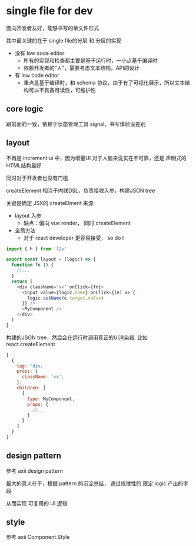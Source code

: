 # single file for dev

面向开发者友好，能够书写的单文件形式

其中最关键的在于 single file的分层 和 分层的实现

- 没有 low code editor
  - 所有的实现和检查都主要是基于运行时，一小点基于编译时
  - 依赖开发者的“人”，需要考虑文本结构，API的设计
- 有 low code editor
  - 重点是基于编译时，和 schema 协议，由于有了可视化展示，所以文本结构可以不具备可读性，可维护性


## core logic

跟前面的一致，依赖于状态管理工具 signal，书写体验没差别

## layout

不再是 increment ui 中，因为增量UI 对于人脑来说实在不可靠，还是 声明式的HTML结构最好

同时对于开发者也没有门槛

createElement 相当于内联DSL，负责接收入参，构建JSON tree

关键是确定 JSX的 createElment 来源
- layout 入参
  - 缺点：偏向 vue render， 同时 createElement
- 全局方法
  - 对于 react developer 更容易接受， so do I


```javascript
import { h } from 'l2v'

export const layout = (logic) => {
  function fn () {
    //...
  }
  return (
    <div className="xx" onClick={fn}>
      <input value={logic.name} onClick={(e) => {
        logic.setName(e.target.value)
      }} />
      <MyComponent />
    </div>
  )
}
```

构建的JSON tree，然后会在运行时调用真正的UI渲染器, 比如 react.createElement

```javascript
[
  {
    tag: 'div,
    props: {
      className: 'xx',
    },
    children: [
      {
        type: MyComponent,
        props: {
          //...
        }
      }
    ]
  }
]
```

## design pattern

参考 axii design pattern

最大的意义在于，根据 pattern 的沉淀总结， 通过规律性的 限定 logic 产出的字段

从而实现 可复用的 UI 逻辑

## style

参考 axii Component.Style